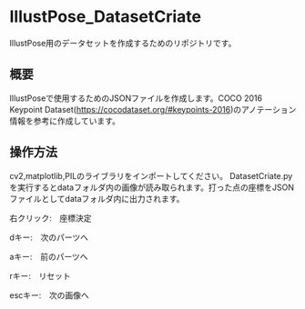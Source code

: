 # IllustPose_DatasetCriate
IllustPose用のデータセットを作成するためのリポジトリです。

## 概要
IllustPoseで使用するためのJSONファイルを作成します。COCO 2016 Keypoint Dataset(<https://cocodataset.org/#keypoints-2016>)のアノテーション情報を参考に作成しています。

## 操作方法
cv2,matplotlib,PILのライブラリをインポートしてください。
DatasetCriate.pyを実行するとdataフォルダ内の画像が読み取られます。打った点の座標をJSONファイルとしてdataフォルダ内に出力されます。

右クリック:　座標決定

dキー:　次のパーツへ

aキー:　前のパーツへ

rキー:　リセット 

escキー:　次の画像へ
